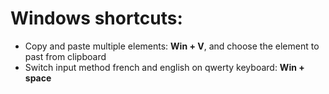 # Windows shortcuts:
- Copy and paste multiple elements: **Win + V**, and choose the element to past from clipboard
- Switch input method french and english on qwerty keyboard: **Win + space**